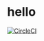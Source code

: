 # hello
[![CircleCI](https://dl.circleci.com/status-badge/img/gh/g00d2bm3/hello/tree/main.svg?style=svg)](https://dl.circleci.com/status-badge/redirect/gh/g00d2bm3/hello/tree/main)
